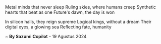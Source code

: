 Metal minds that never sleep
Ruling skies, where humans creep
Synthetic hearts that beat as one
Future's dawn, the day is won

In silicon halls, they reign supreme
Logical kings, without a dream
Their digital eyes, a glowing sea
Reflecting fate, humanity

~ <b>By Sazumi Copilot</b> - 19 Agustus 2024